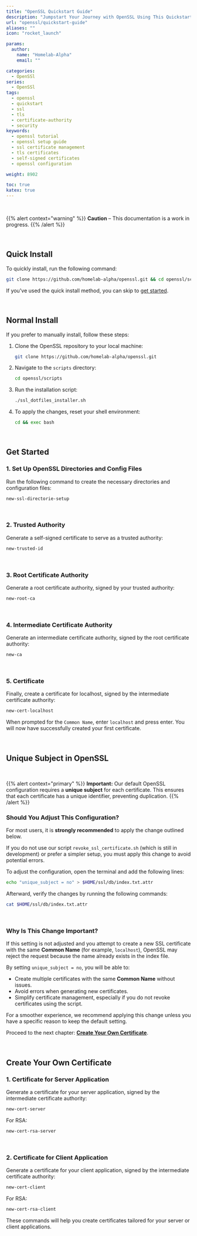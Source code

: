 ```yaml
---
title: "OpenSSL Quickstart Guide"
description: "Jumpstart Your Journey with OpenSSL Using This Quickstart Guide"
url: "openssl/quickstart-guide"
aliases: ""
icon: "rocket_launch"

params:
  author:
    name: "Homelab-Alpha"
    email: ""

categories:
  - OpenSSl
series:
  - OpenSSl
tags:
  - openssl
  - quickstart
  - ssl
  - tls
  - certificate-authority
  - security
keywords:
  - openssl tutorial
  - openssl setup guide
  - ssl certificate management
  - tls certificates
  - self-signed certificates
  - openssl configuration

weight: 8902

toc: true
katex: true
---
```


<br />

{{% alert context="warning" %}}
**Caution** – This documentation is a work in progress.
{{% /alert %}}

<br />

## Quick Install

To quickly install, run the following command:

```bash
git clone https://github.com/homelab-alpha/openssl.git && cd openssl/scripts && ./ssl_dotfiles_installer.sh && cd && exec bash
```

If you've used the quick install method, you can skip to [get started].

<br />

## Normal Install

If you prefer to manually install, follow these steps:

1. Clone the OpenSSL repository to your local machine:

   ```bash
   git clone https://github.com/homelab-alpha/openssl.git
   ```

2. Navigate to the `scripts` directory:

   ```bash
   cd openssl/scripts
   ```

3. Run the installation script:

   ```bash
   ./ssl_dotfiles_installer.sh
   ```

4. To apply the changes, reset your shell environment:

   ```bash
   cd && exec bash
   ```

<br />

## Get Started

### 1. Set Up OpenSSL Directories and Config Files

Run the following command to create the necessary directories and configuration
files:

```bash
new-ssl-directorie-setup
```

<br />

### 2. Trusted Authority

Generate a self-signed certificate to serve as a trusted authority:

```bash
new-trusted-id
```

<br />

### 3. Root Certificate Authority

Generate a root certificate authority, signed by your trusted authority:

```bash
new-root-ca
```

<br />

### 4. Intermediate Certificate Authority

Generate an intermediate certificate authority, signed by the root certificate
authority:

```bash
new-ca
```

<br />

### 5. Certificate

Finally, create a certificate for localhost, signed by the intermediate
certificate authority:

```bash
new-cert-localhost
```

When prompted for the `Common Name`, enter `localhost` and press enter. You will
now have successfully created your first certificate.

<br />

## Unique Subject in OpenSSL

<br />

{{% alert context="primary" %}}
**Important:** Our default OpenSSL configuration requires a **unique subject**
for each certificate. This ensures that each certificate has a unique identifier,
preventing duplication. {{% /alert %}}

### Should You Adjust This Configuration?

For most users, it is **strongly recommended** to apply the change outlined
below.

If you do not use our script `revoke_ssl_certificate.sh` (which is still in
development) or prefer a simpler setup, you must apply this change to avoid
potential errors.

To adjust the configuration, open the terminal and add the following lines:

```bash
echo "unique_subject = no" > $HOME/ssl/db/index.txt.attr
```

Afterward, verify the changes by running the following commands:

```bash
cat $HOME/ssl/db/index.txt.attr
```

<br />

### Why Is This Change Important?

If this setting is not adjusted and you attempt to create a new SSL certificate
with the same **Common Name** (for example, `localhost`), OpenSSL may reject the
request because the name already exists in the index file.

By setting `unique_subject = no`, you will be able to:

- Create multiple certificates with the same **Common Name** without issues.
- Avoid errors when generating new certificates.
- Simplify certificate management, especially if you do not revoke certificates
  using the script.

For a smoother experience, we recommend applying this change unless you have a
specific reason to keep the default setting.

Proceed to the next chapter: **[Create Your Own Certificate]**.

<br />

## Create Your Own Certificate

### 1. Certificate for Server Application

Generate a certificate for your server application, signed by the intermediate
certificate authority:

```bash
new-cert-server
```

For RSA:

```bash
new-cert-rsa-server
```

<br />

### 2. Certificate for Client Application

Generate a certificate for your client application, signed by the intermediate
certificate authority:

```bash
new-cert-client
```

For RSA:

```bash
new-cert-rsa-client
```

These commands will help you create certificates tailored for your server or
client applications.

[get started]: #get-started
[Create Your Own Certificate]: #create-your-own-certificate
